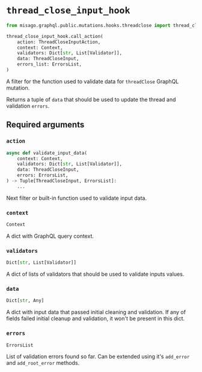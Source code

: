 # `thread_close_input_hook`

```python
from misago.graphql.public.mutations.hooks.threadclose import thread_close_input_hook

thread_close_input_hook.call_action(
    action: ThreadCloseInputAction,
    context: Context,
    validators: Dict[str, List[Validator]],
    data: ThreadCloseInput,
    errors_list: ErrorsList,
)
```

A filter for the function used to validate data for `threadClose` GraphQL mutation.

Returns a tuple of `data` that should be used to update the thread and validation `errors`.


## Required arguments

### `action`

```python
async def validate_input_data(
    context: Context,
    validators: Dict[str, List[Validator]],
    data: ThreadCloseInput,
    errors: ErrorsList,
) -> Tuple[ThreadCloseInput, ErrorsList]:
    ...
```

Next filter or built-in function used to validate input data.


### `context`

```python
Context
```

A dict with GraphQL query context.


### `validators`

```python
Dict[str, List[Validator]]
```

A dict of lists of validators that should be used to validate inputs values.


### `data`

```python
Dict[str, Any]
```

A dict with input data that passed initial cleaning and validation. If any of fields failed initial cleanup and validation, it won't be present in this dict.


### `errors`

```python
ErrorsList
```

List of validation errors found so far. Can be extended using it's `add_error` and `add_root_error` methods.